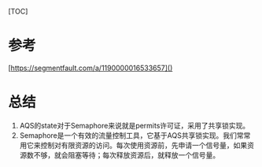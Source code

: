 [TOC]
# 参考
[https://segmentfault.com/a/1190000016533657]()
# 总结
1. AQS的state对于Semaphore来说就是permits许可证，采用了共享锁实现。
2. Semaphore是一个有效的流量控制工具，它基于AQS共享锁实现。我们常常用它来控制对有限资源的访问。每次使用资源前，先申请一个信号量，如果资源数不够，就会阻塞等待；每次释放资源后，就释放一个信号量。